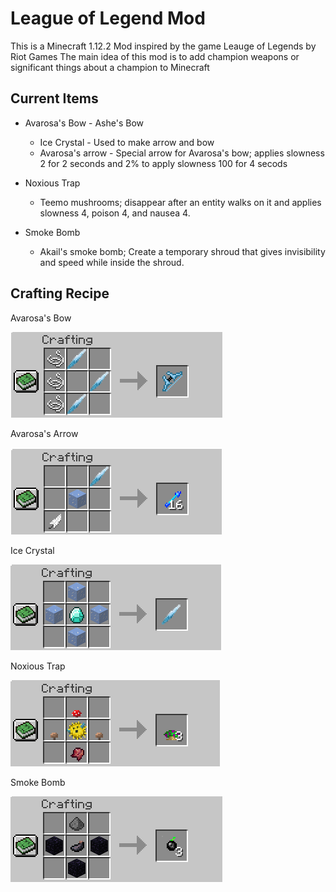 # League of Legend Mod

This is a Minecraft 1.12.2 Mod inspired by the game Leauge of Legends by Riot Games
The main idea of this mod is to add champion weapons or significant things about a champion to Minecraft

## Current Items

* Avarosa's Bow - Ashe's Bow
	* Ice Crystal - Used to make arrow and bow
	* Avarosa's arrow - Special arrow for Avarosa's bow; applies slowness 2 for 2 seconds and 2% to apply slowness 100 for 4 secods

* Noxious Trap
    * Teemo mushrooms; disappear after an entity walks on it and applies slowness 4, poison 4, and nausea 4.

* Smoke Bomb
    * Akail's smoke bomb; Create a temporary shroud that gives invisibility and speed while inside the shroud.


## Crafting Recipe

Avarosa's Bow

![](images/avaBow.PNG)

Avarosa's Arrow

![](images/avaArrow.PNG)

Ice Crystal

![](images/iceCrystal.PNG)

Noxious Trap

![](images/noxiousTrap.PNG)

Smoke Bomb

![](images/smokeBomb.PNG)

